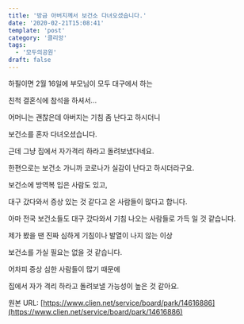 ```yaml
---
title: '방금 아버지께서 보건소 다녀오셨습니다.'
date: '2020-02-21T15:08:41'
template: 'post'
category: '클리앙'
tags: 
  - '모두의공원'
draft: false
---
```


하필이면 2월 16일에 부모님이 모두 대구에서 하는 

친척 결혼식에 참석을 하셔서...

  

어머니는 괜찮은데 아버지는 기침 좀 난다고 하시더니 

보건소를 혼자 다녀오셨습니다.

  

근데 그냥 집에서 자가격리 하라고 돌려보냈다네요.

한편으로는 보건소 가니까 코로나가 실감이 난다고 하시더라구요. 

  

보건소에 방역복 입은 사람도 있고, 

대구 갔다와서 증상 있는 것 같다고 온 사람들이 많다고 합니다.

아마 전국 보건소들도 대구 갔다와서 기침 나오는 사람들로 가득 일 것 같습니다.

  

제가 봤을 땐 진짜 심하게 기침이나 발열이 나지 않는 이상

보건소를 가실 필요는 없을 것 같습니다. 

어차피 증상 심한 사람들이 많기 때문에 

집에서 자가 격리 하라고 돌려보낼 가능성이 높은 것 같아요.

원본 URL: [https://www.clien.net/service/board/park/14616886](https://www.clien.net/service/board/park/14616886)